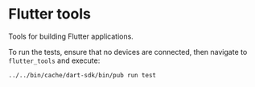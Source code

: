 # Flutter tools

Tools for building Flutter applications.

To run the tests, ensure that no devices are connected,
then navigate to `flutter_tools` and execute:

```shell
../../bin/cache/dart-sdk/bin/pub run test
```

